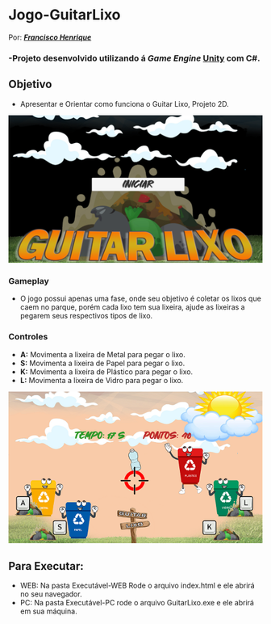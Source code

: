 # Jogo-GuitarLixo
Por: [***Francisco Henrique***](https://www.linkedin.com/in/francisco-henrique-010912189)

### -Projeto desenvolvido utilizando á *Game Engine* [Unity](https://unity.com/) com C#.

## Objetivo
- Apresentar e Orientar como funciona o Guitar Lixo, Projeto 2D.

![Capa Guitar Lixo](Imagens-ReadMe/Capa-GuitarLixo.PNG)

### Gameplay
- O jogo possui apenas uma fase, onde seu objetivo é coletar os lixos que caem no parque, porém cada lixo tem sua lixeira, ajude as lixeiras a pegarem seus respectivos tipos de lixo.

### Controles
* **A:** Movimenta a lixeira de Metal para pegar o lixo.
* **S:** Movimenta a lixeira de Papel para pegar o lixo.
* **K:** Movimenta a lixeira de Plástico para pegar o lixo.
* **L:** Movimenta a lixeira de Vidro para pegar o lixo.

![Capa GuitarLixo](Imagens-ReadMe/Game-GuitarLixo.PNG)

## Para Executar:
* WEB: Na pasta Executável-WEB Rode o arquivo index.html e ele abrirá no seu navegador.
* PC: Na pasta Executável-PC rode o arquivo GuitarLixo.exe e ele abrirá em sua máquina.
